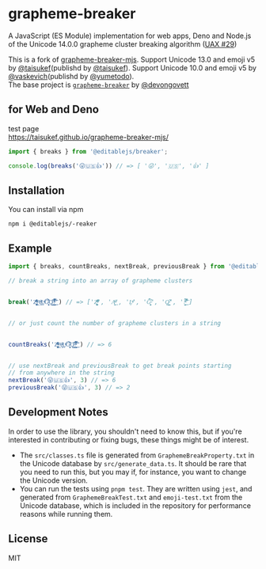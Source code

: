 # grapheme-breaker

A JavaScript (ES Module) implementation for web apps, Deno and Node.js of the Unicode 14.0.0 grapheme cluster breaking algorithm ([UAX #29](http://www.unicode.org/reports/tr29/#Grapheme_Cluster_Boundaries))

This is a fork of [grapheme-breaker-mjs](https://github.com/taisukef/grapheme-breaker-mjs). Support Unicode 13.0 and emoji v5 by [@taisukef](https://github.com/taisukef)(publishd by [@taisukef](https://github.com/taisukef)). Support Unicode 10.0 and emoji v5 by [@vaskevich](https://github.com/vaskevich)(publishd by [@yumetodo](https://github.com/yumetodo)).  
The base project is [`grapheme-breaker`](https://github.com/foliojs/grapheme-breaker) by [@devongovett](https://github.com/devongovett)

## for Web and Deno

test page  
https://taisukef.github.io/grapheme-breaker-mjs/  

```typescript
import { breaks } from '@editablejs/breaker';

console.log(breaks('😜🇺🇸👍')) // => [ '😜', '🇺🇸', '👍' ]
```

## Installation

You can install via npm

    npm i @editablejs/-reaker

## Example

```typescript
import { breaks, countBreaks, nextBreak, previousBreak } from '@editablejs/breaker'

// break a string into an array of grapheme clusters


break('Z͑ͫ̓ͪ̂ͫ̽͏̴̙̤̞͉͚̯̞̠͍A̴̵̜̰͔ͫ͗͢L̠ͨͧͩ͘G̴̻͈͍͔̹̑͗̎̅͛́Ǫ̵̹̻̝̳͂̌̌͘!͖̬̰̙̗̿̋ͥͥ̂ͣ̐́́͜͞') // => ['Z͑ͫ̓ͪ̂ͫ̽͏̴̙̤̞͉͚̯̞̠͍', 'A̴̵̜̰͔ͫ͗͢', 'L̠ͨͧͩ͘', 'G̴̻͈͍͔̹̑͗̎̅͛́', 'Ǫ̵̹̻̝̳͂̌̌͘', '!͖̬̰̙̗̿̋ͥͥ̂ͣ̐́́͜͞']


// or just count the number of grapheme clusters in a string


countBreaks('Z͑ͫ̓ͪ̂ͫ̽͏̴̙̤̞͉͚̯̞̠͍A̴̵̜̰͔ͫ͗͢L̠ͨͧͩ͘G̴̻͈͍͔̹̑͗̎̅͛́Ǫ̵̹̻̝̳͂̌̌͘!͖̬̰̙̗̿̋ͥͥ̂ͣ̐́́͜͞') // => 6


// use nextBreak and previousBreak to get break points starting
// from anywhere in the string
nextBreak('😜🇺🇸👍', 3) // => 6
previousBreak('😜🇺🇸👍', 3) // => 2
```

## Development Notes

In order to use the library, you shouldn't need to know this, but if you're interested in
contributing or fixing bugs, these things might be of interest.

* The `src/classes.ts` file is generated from `GraphemeBreakProperty.txt` in the Unicode
  database by `src/generate_data.ts`. It should be rare that you need to run this, but
  you may if, for instance, you want to change the Unicode version.
* You can run the tests using `pnpm test`. They are written using `jest`, and generated from
  `GraphemeBreakTest.txt` and `emoji-test.txt` from the Unicode database, which is included in the
  repository for performance reasons while running them.

## License

MIT
